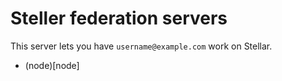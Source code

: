 # Steller federation servers

This server lets you have `username@example.com` work on Stellar.

- (node)[node]
